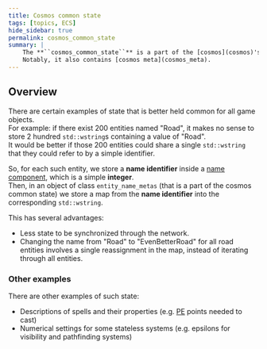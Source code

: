 ```yaml
---
title: Cosmos common state
tags: [topics, ECS] 
hide_sidebar: true
permalink: cosmos_common_state
summary: |
    The **``cosmos_common_state``** is a part of the [cosmos](cosmos)'s [significant state](significant_state) ([``cosmos::significant``](cosmos#overview)) that is not tied to any particular [entity](entity).  
    Notably, it also contains [cosmos meta](cosmos_meta).
---
```


## Overview

There are certain examples of state that is better held common for all game objects.  
For example: if there exist 200 entities named "Road", it makes no sense to store 2 hundred ``std::wstring``s containing a value of "Road".  
It would be better if those 200 entities could share a single ``std::wstring`` that they could refer to by a simple identifier.

So, for each such entity, we store a **name identifier** inside a [name component](name_component), which is a simple **integer**.  
Then, in an object of class ``entity_name_metas`` (that is a part of the cosmos common state) we store a map from the **name identifier** into the corresponding ``std::wstring``.  

This has several advantages:  
- Less state to be synchronized through the network.
- Changing the name from "Road" to "EvenBetterRoad" for all road entities involves a single reassignment in the map, instead of iterating through all entities.

### Other examples

There are other examples of such state:
- Descriptions of spells and their properties (e.g. [PE](personal_electricity) points needed to cast)
- Numerical settings for some stateless systems (e.g. epsilons for visibility and pathfinding systems)
